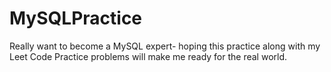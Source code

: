 # MySQLPractice

Really want to become a  MySQL expert- hoping  this practice along with my Leet Code Practice problems will make me ready for the real world. 
